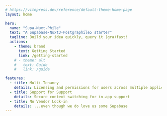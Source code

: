 ```yaml
---
# https://vitepress.dev/reference/default-theme-home-page
layout: home

hero:
  name: "Supa-Nuxt-Phile"
  text: "A Supabase-Nuxt3-Postgraphile5 starter"
  tagline: Build your idea quickly, query it (gra)fast!
  actions:
    - theme: brand
      text: Getting Started
      link: /getting-started
    # - theme: alt
    #   text: Guide
    #   link: /guide

features:
  - title: Multi-Tenancy
    details: Licensing and permissions for users across multiple applications and tenants
  - title: Support for Support
    details: Secure context switching for in-app support
  - title: No Vendor Lock-in
    details: ...even though we do love us some Supabase
---
```


